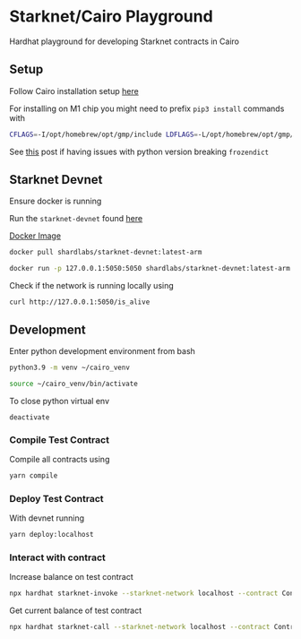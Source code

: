# Starknet/Cairo Playground

Hardhat playground for developing Starknet contracts in Cairo

## Setup

Follow Cairo installation setup [here](https://starknet.io/docs/quickstart.html#quickstart)

For installing on M1 chip you might need to prefix `pip3 install` commands with

```bash
CFLAGS=-I/opt/homebrew/opt/gmp/include LDFLAGS=-L/opt/homebrew/opt/gmp/lib
```

See [this](https://stackoverflow.com/questions/70749690/attributeerror-module-collections-has-no-attribute-mapping) post if having issues with python version breaking `frozendict`

## Starknet Devnet

Ensure docker is running

Run the `starknet-devnet` found [here](https://github.com/Shard-Labs/starknet-devnet)

[Docker Image](https://hub.docker.com/r/shardlabs/starknet-devnet)

```bash
docker pull shardlabs/starknet-devnet:latest-arm
```

```bash
docker run -p 127.0.0.1:5050:5050 shardlabs/starknet-devnet:latest-arm
```

Check if the network is running locally using

```
curl http://127.0.0.1:5050/is_alive
```

## Development

Enter python development environment from bash

```bash
python3.9 -m venv ~/cairo_venv
```

```bash
source ~/cairo_venv/bin/activate
```

To close python virtual env

```
deactivate
```

### Compile Test Contract

Compile all contracts using

```bash
yarn compile
```

### Deploy Test Contract

With devnet running

```bash
yarn deploy:localhost
```

### Interact with contract

Increase balance on test contract

```bash
npx hardhat starknet-invoke --starknet-network localhost --contract Contract --function increase_balance --address [CONTRACT_ADDRESS] --inputs "10" --wallet TestWallet
```

Get current balance of test contract

```bash
npx hardhat starknet-call --starknet-network localhost --contract Contract --function get_balance --address [CONTRACT_ADDRESS]  --wallet TestWallet
```
